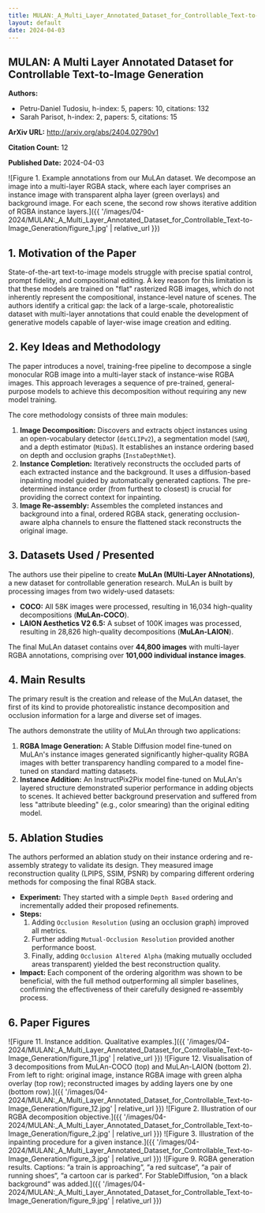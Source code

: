 ```yaml
---
title: MULAN:_A_Multi_Layer_Annotated_Dataset_for_Controllable_Text-to-Image_Generation
layout: default
date: 2024-04-03
---
```

## MULAN: A Multi Layer Annotated Dataset for Controllable Text-to-Image Generation
**Authors:**
- Petru-Daniel Tudosiu, h-index: 5, papers: 10, citations: 132
- Sarah Parisot, h-index: 2, papers: 5, citations: 15

**ArXiv URL:** http://arxiv.org/abs/2404.02790v1

**Citation Count:** 12

**Published Date:** 2024-04-03

![Figure 1. Example annotations from our MuLAn dataset. We decompose an image into a multi-layer RGBA stack, where each layer comprises an instance image with transparent alpha layer (green overlays) and background image. For each scene, the second row shows iterative addition of RGBA instance layers.]({{ '/images/04-2024/MULAN:_A_Multi_Layer_Annotated_Dataset_for_Controllable_Text-to-Image_Generation/figure_1.jpg' | relative_url }})
## 1. Motivation of the Paper
State-of-the-art text-to-image models struggle with precise spatial control, prompt fidelity, and compositional editing. A key reason for this limitation is that these models are trained on "flat" rasterized RGB images, which do not inherently represent the compositional, instance-level nature of scenes. The authors identify a critical gap: the lack of a large-scale, photorealistic dataset with multi-layer annotations that could enable the development of generative models capable of layer-wise image creation and editing.

## 2. Key Ideas and Methodology
The paper introduces a novel, training-free pipeline to decompose a single monocular RGB image into a multi-layer stack of instance-wise RGBA images. This approach leverages a sequence of pre-trained, general-purpose models to achieve this decomposition without requiring any new model training.

The core methodology consists of three main modules:
1.  **Image Decomposition:** Discovers and extracts object instances using an open-vocabulary detector (`detCLIPv2`), a segmentation model (`SAM`), and a depth estimator (`MiDaS`). It establishes an instance ordering based on depth and occlusion graphs (`InstaDepthNet`).
2.  **Instance Completion:** Iteratively reconstructs the occluded parts of each extracted instance and the background. It uses a diffusion-based inpainting model guided by automatically generated captions. The pre-determined instance order (from furthest to closest) is crucial for providing the correct context for inpainting.
3.  **Image Re-assembly:** Assembles the completed instances and background into a final, ordered RGBA stack, generating occlusion-aware alpha channels to ensure the flattened stack reconstructs the original image.

## 3. Datasets Used / Presented
The authors use their pipeline to create **MuLAn (MUlti-Layer ANnotations)**, a new dataset for controllable generation research. MuLAn is built by processing images from two widely-used datasets:
*   **COCO:** All 58K images were processed, resulting in 16,034 high-quality decompositions (**MuLAn-COCO**).
*   **LAION Aesthetics V2 6.5:** A subset of 100K images was processed, resulting in 28,826 high-quality decompositions (**MuLAn-LAION**).

The final MuLAn dataset contains over **44,800 images** with multi-layer RGBA annotations, comprising over **101,000 individual instance images**.

## 4. Main Results
The primary result is the creation and release of the MuLAn dataset, the first of its kind to provide photorealistic instance decomposition and occlusion information for a large and diverse set of images.

The authors demonstrate the utility of MuLAn through two applications:
1.  **RGBA Image Generation:** A Stable Diffusion model fine-tuned on MuLAn's instance images generated significantly higher-quality RGBA images with better transparency handling compared to a model fine-tuned on standard matting datasets.
2.  **Instance Addition:** An InstructPix2Pix model fine-tuned on MuLAn's layered structure demonstrated superior performance in adding objects to scenes. It achieved better background preservation and suffered from less "attribute bleeding" (e.g., color smearing) than the original editing model.

## 5. Ablation Studies
The authors performed an ablation study on their instance ordering and re-assembly strategy to validate its design. They measured image reconstruction quality (LPIPS, SSIM, PSNR) by comparing different ordering methods for composing the final RGBA stack.
*   **Experiment:** They started with a simple `Depth Based` ordering and incrementally added their proposed refinements.
*   **Steps:**
    1.  Adding `Occlusion Resolution` (using an occlusion graph) improved all metrics.
    2.  Further adding `Mutual-Occlusion Resolution` provided another performance boost.
    3.  Finally, adding `Occlusion Altered Alpha` (making mutually occluded areas transparent) yielded the best reconstruction quality.
*   **Impact:** Each component of the ordering algorithm was shown to be beneficial, with the full method outperforming all simpler baselines, confirming the effectiveness of their carefully designed re-assembly process.

## 6. Paper Figures
![Figure 11. Instance addition. Qualitative examples.]({{ '/images/04-2024/MULAN:_A_Multi_Layer_Annotated_Dataset_for_Controllable_Text-to-Image_Generation/figure_11.jpg' | relative_url }})
![Figure 12. Visualisation of 3 decompositions from MuLAn-COCO (top) and MuLAn-LAION (bottom 2). From left to right: original image, instance RGBA image with green alpha overlay (top row); reconstructed images by adding layers one by one (bottom row).]({{ '/images/04-2024/MULAN:_A_Multi_Layer_Annotated_Dataset_for_Controllable_Text-to-Image_Generation/figure_12.jpg' | relative_url }})
![Figure 2. Illustration of our RGBA decomposition objective.]({{ '/images/04-2024/MULAN:_A_Multi_Layer_Annotated_Dataset_for_Controllable_Text-to-Image_Generation/figure_2.jpg' | relative_url }})
![Figure 3. Illustration of the inpainting procedure for a given instance.]({{ '/images/04-2024/MULAN:_A_Multi_Layer_Annotated_Dataset_for_Controllable_Text-to-Image_Generation/figure_3.jpg' | relative_url }})
![Figure 9. RGBA generation results. Captions: “a train is approaching“, “a red suitcase“, “a pair of running shoes“, “a cartoon car is parked“. For StableDiffusion, “on a black background“ was added.]({{ '/images/04-2024/MULAN:_A_Multi_Layer_Annotated_Dataset_for_Controllable_Text-to-Image_Generation/figure_9.jpg' | relative_url }})
